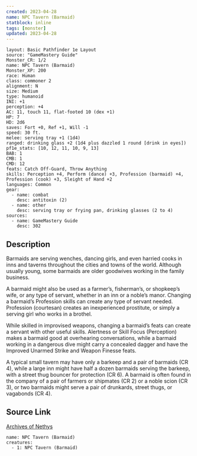 ```yaml
---
created: 2023-04-28
name: NPC Tavern (Barmaid)
statblock: inline
tags: [monster]
updated: 2023-04-28
---
```

```statblock
layout: Basic Pathfinder 1e Layout
source: "GameMastery Guide"
Monster_CR: 1/2
name: NPC Tavern (Barmaid)
Monster_XP: 200
race: Human
class: commoner 2
alignment: N
size: Medium
type: humanoid
INI: +1
perception: +4
AC: 11, touch 11, flat-footed 10 (dex +1)
HP: 7
HD: 2d6
saves: Fort +0, Ref +1, Will -1
speed: 30 ft.
melee: serving tray +1 (1d4)
ranged: drinking glass +2 (1d4 plus dazzled 1 round [drink in eyes])
pf1e_stats: [10, 12, 11, 10, 9, 13]
BAB: 1
CMB: 1
CMD: 12
feats: Catch Off-Guard, Throw Anything
skills: Perception +4, Perform (dance) +3, Profession (barmaid) +4, Profession (cook) +3, Sleight of Hand +2
languages: Common
gear:
  - name: combat
    desc: antitoxin (2)
  - name: other
    desc: serving tray or frying pan, drinking glasses (2 to 4)
sources:
  - name: GameMastery Guide
    desc: 302
```
## Description
Barmaids are serving wenches, dancing girls, and even harried cooks in inns and taverns throughout the cities and towns of the world. Although usually young, some barmaids are older goodwives working in the family business.

A barmaid might also be used as a farmer’s, fisherman’s, or shopkeep’s wife, or any type of servant, whether in an inn or a noble’s manor. Changing a barmaid’s Profession skills can create any type of servant needed. Profession (courtesan) creates an inexperienced prostitute, or simply a serving girl who works in a brothel.

While skilled in improvised weapons, changing a barmaid’s feats can create a servant with other useful skills. Alertness or Skill Focus (Perception) makes a barmaid good at overhearing conversations, while a barmaid working in a dangerous dive might carry a concealed dagger and have the Improved Unarmed Strike and Weapon Finesse feats.

A typical small tavern may have only a barkeep and a pair of barmaids (CR 4), while a large inn might have half a dozen barmaids serving the barkeep, with a street thug bouncer for protection (CR 6). A barmaid is often found in the company of a pair of farmers or shipmates (CR 2) or a noble scion (CR 3), or two barmaids might serve a pair of drunkards, street thugs, or vagabonds (CR 4).
## Source Link
[Archives of Nethys](https://aonprd.com/NPCDisplay.aspx?ItemName=Tavern%20(Barmaid))
```encounter-table
name: NPC Tavern (Barmaid)
creatures:
  - 1: NPC Tavern (Barmaid)
```

